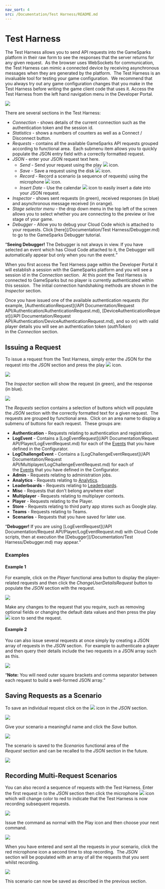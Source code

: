 ```yaml
---
nav_sort: 4
src: /Documentation/Test Harness/README.md
---
```


# Test Harness

The Test Harness allows you to send API requests into the GameSparks platform in their raw form to see the responses that the server returns for any given request.  As the browser uses WebSockets for communication, the Test Harness can mimic a connected device by receiving asynchronous messages when they are generated by the platform.  The Test Harness is an invaluable tool for testing your game configuration.  We recommend that you always try out any game configuration changes that you make in the Test Harness before writing the game client code that uses it. Access the Test Harness from the left hand navigation menu in the Developer Portal.

![](img/TestHarness/1.png)

There are several sections in the Test Harness:

  * *Connection* \- shows details of the current connection such as the authentication token and the session id.
  * *Statistics* \- shows a numbers of counters as well as a Connect / Disconnect button.
  * *Requests* \- contains all the available GameSparks API requests grouped according to functional area.  Each submenu item allows you to quickly populate the JSON entry field with a correctly formatted request.
  * *JSON* \- enter your JSON request text here.
    * *Send* - Send your request using the play ![](/img/fa/play.png) icon.
    * *Save* - Save a request using the disk ![](/img/fa/save.png) icon.
    * *Record* - Record a scenario (a sequence of requests) using the microphone ![](/img/fa/microphone.png) icon.
    * *Insert Date* - Use the calendar ![](/img/fa/calendar.png) icon to easily insert a date into your JSON request.
  * *Inspector* \- shows sent requests (in green), received responses (in blue) and asynchronous message received (in orange).
  * *Stage selector menu* \- the drop down menu in the top left of the screen allows you to select whether you are connecting to the preview or live stage of your game.
  * *Debugger* \- Allow you to debug your Cloud Code which is attached to your requests. Click [here](/Documentation/Test Harness/Debugger.md) to go to the GameSparks Debugger tutorial.

<q>**Seeing Debugger!** The Debugger is not always in view. If you have selected an event which has Cloud Code attached to it, the Debugger will automatically appear but only when you run the event.</q>

When you first access the Test Harness page within the Developer Portal it will establish a session with the GameSparks platform and you will see a session id in the *Connection* section.  At this point the Test Harness is connected to GameSparks but no player is currently authenticated within this session.  The initial connection handshaking methods are shown in the *Inspector* section.

 Once you have issued one of the available authentication requests (for example, [AuthenticationRequest](/API Documentation/Request API/Authentication/AuthenticationRequest.md), [DeviceAuthenticationRequest](/API Documentation/Request API/Authentication/DeviceAuthenticationRequest.md), and so on) with valid player details you will see an authentication token (*authToken*) in the *Connection* section.

## Issuing a Request

To issue a request from the Test Harness, simply enter the JSON for the request into the *JSON* section and press the play ![](/img/fa/play.png) icon.

![](img/TestHarness/27.png)

The *Inspector* section will show the request (in green), and the response (in blue).

![](img/TestHarness/28.png)

The *Requests* section contains a selection of buttons which will populate the *JSON* section with the correctly formatted text for a given request.  The requests are grouped by functional area.  Click on an area name to display a submenu of buttons for each request.  These groups are:

* **Authentication** \- Requests relating to authentication and registration.
* **LogEvent** \- Contains a [LogEventRequest](/API Documentation/Request API/Player/LogEventRequest.md) for each of the [Events](/Documentation/Configurator/Events.md) that you have defined in the Configurator.
* **LogChallengeEvent** \- Contains a [LogChallengeEventRequest](/API Documentation/Request API/Multiplayer/LogChallengeEventRequest.md) for each of the [Events](/Documentation/Configurator/Events.md) that you have defined in the Configurator.
* **Admin** \- Requests relating to administration jobs.
* **Analytics** \- Requests relating to [Analytics](/Documentation/Configurator/Analytics.md).
* **Leaderboards** \- Requests relating to [Leaderboards](/Documentation/Configurator/Leaderboards.md).
* **Misc** \- Requests that don't belong anywhere else!
* **Multiplayer** \- Requests relating to multiplayer contexts.
* **Player** \- Requests relating to the Player.
* **Store** \- Requests relating to third party app stores such as Google play.
* **Teams** \- Requests relating to Teams.
* **Scenarios** \- Requests that you have saved for later use.


<q>**Debugger!** If you are using [LogEventRequest](/API Documentation/Request API/Player/LogEventRequest.md) with Cloud Code scripts, then at execution the [Debugger](/Documentation/Test Harness/Debugger.md) may appear.</q>


### Examples

#### Example 1

For example, click on the *Player* functional area button to display the player-related requests and then click the *ChangeUserDetailsRequest* button to populate the *JSON* section with the request.

![](img/TestHarness/22.png)

Make any changes to the request that you require, such as removing optional fields or changing the default data values and then press the play ![](/img/fa/play.png) icon to send the request.

#### Example 2

You can also issue several requests at once simply by creating a JSON array of requests in the *JSON* section.  For example to authenticate a player and then query their details include the two requests in a JSON array such as this.

![](img/TestHarness/21.png)

<q>**Note:** You will need outer square brackets and comma separator between each request to build a well-formed JSON array.</q>

## Saving Requests as a Scenario

To save an individual request click on the ![](/img/fa/save.png) icon in the *JSON* section.

![](img/TestHarness/23.png)

Give your scenario a meaningful name and click the *Save* button.

![](img/TestHarness/7.png)

The scenario is saved to the *Scenarios* functional area of the *Request* section and can be recalled to the *JSON* section in the future.

![](img/TestHarness/8.png)

## Recording Multi-Request Scenarios

You can also record a sequence of requests with the Test Harness. Enter the first request in to the *JSON* section then click the microphone ![](/img/fa/microphone.png) icon which will change color to red to indicate that the Test Harness is now recording subsequent requests.

![](img/TestHarness/24.png)

Issue the command as normal with the Play icon  and then choose your next command.

![](img/TestHarness/25.png)

When you have entered and sent all the requests in your scenario, click the red microphone icon a second time to stop recording.  The *JSON* section will be populated with an array of all the requests that you sent whilst recording.

![](img/TestHarness/26.png)

This scenario can now be saved as described in the previous section.
